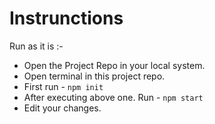 # Instrunctions

Run as it is :-

* Open the Project Repo in your local system.
* Open terminal in this project repo.
* First run - `npm init`
* After executing above one. Run - `npm start`
* Edit your changes.
